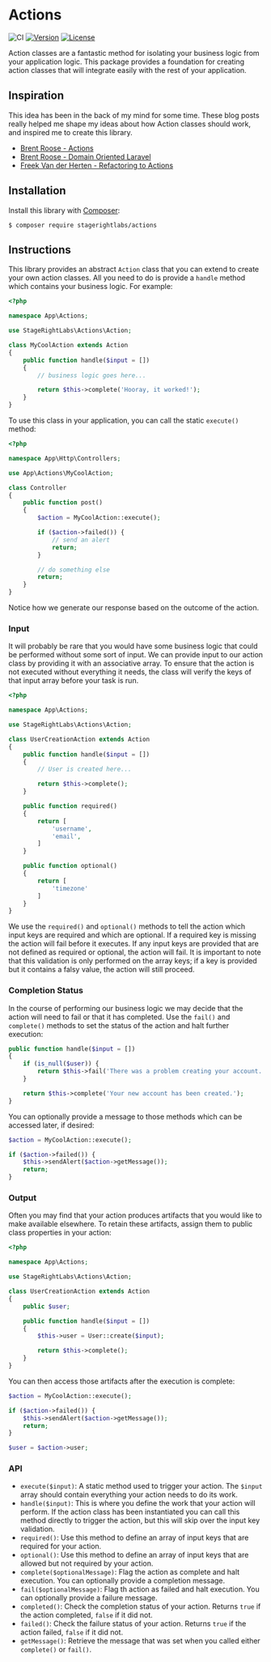# Actions

![CI](https://github.com/stagerightlabs/actions/workflows/CI/badge.svg)
[![Version](https://poser.pugx.org/stagerightlabs/actions/version)](//packagist.org/packages/stagerightlabs/actions)
[![License](https://poser.pugx.org/stagerightlabs/actions/license)](//packagist.org/packages/stagerightlabs/actions)

Action classes are a fantastic method for isolating your business logic from your application logic. This package provides a foundation for creating action classes that will integrate easily with the rest of your application.

## Inspiration

This idea has been in the back of my mind for some time. These blog posts really helped me shape my ideas about how Action classes should work, and inspired me to create this library.

- [Brent Roose - Actions](https://stitcher.io/blog/laravel-beyond-crud-03-actions)
- [Brent Roose - Domain Oriented Laravel](https://stitcher.io/blog/laravel-beyond-crud-01-domain-oriented-laravel)
- [Freek Van der Herten - Refactoring to Actions](https://freek.dev/1371-refactoring-to-actions)

## Installation

Install this library with [Composer](https://getcomposer.org/):

```
$ composer require stagerightlabs/actions
```

## Instructions

This library provides an abstract `Action` class that you can extend to create your own action classes. All you need to do is provide a `handle` method which contains your business logic. For example:

```php
<?php

namespace App\Actions;

use StageRightLabs\Actions\Action;

class MyCoolAction extends Action
{
    public function handle($input = [])
    {
        // business logic goes here...

        return $this->complete('Hooray, it worked!');
    }
}
```

To use this class in your application, you can call the static `execute()` method:

```php
<?php

namespace App\Http\Controllers;

use App\Actions\MyCoolAction;

class Controller
{
    public function post()
    {
        $action = MyCoolAction::execute();

        if ($action->failed()) {
            // send an alert
            return;
        }

        // do something else
        return;
    }
}
```

Notice how we generate our response based on the outcome of the action.

### Input

It will probably be rare that you would have some business logic that could be performed without some sort of input.  We can provide input to our action class by providing it with an associative array. To ensure that the action is not executed without everything it needs, the class will verify the keys of that input array before your task is run.

```php
<?php

namespace App\Actions;

use StageRightLabs\Actions\Action;

class UserCreationAction extends Action
{
    public function handle($input = [])
    {
        // User is created here...

        return $this->complete();
    }

    public function required()
    {
        return [
            'username',
            'email',
        ]
    }

    public function optional()
    {
        return [
            'timezone'
        ]
    }
}
```

We use the `required()` and `optional()` methods to tell the action which input keys are required and which are optional.  If a required key is missing the action will fail before it executes. If any input keys are provided that are not defined as required or optional, the action will fail.  It is important to note that this validation is only performed on the array keys; if a key is provided but it contains a falsy value, the action will still proceed.

### Completion Status

In the course of performing our business logic we may decide that the action will need to fail or that it has completed.  Use the `fail()` and `complete()` methods to set the status of the action and halt further execution:

```php
public function handle($input = [])
{
    if (is_null($user)) {
        return $this->fail('There was a problem creating your account.');
    }

    return $this->complete('Your new account has been created.');
}
```

You can optionally provide a message to those methods which can be accessed later, if desired:

```php
$action = MyCoolAction::execute();

if ($action->failed()) {
    $this->sendAlert($action->getMessage());
    return;
}
```

### Output

Often you may find that your action produces artifacts that you would like to make available elsewhere. To retain these artifacts, assign them to public class properties in your action:

```php
<?php

namespace App\Actions;

use StageRightLabs\Actions\Action;

class UserCreationAction extends Action
{
    public $user;

    public function handle($input = [])
    {
        $this->user = User::create($input);

        return $this->complete();
    }
}
```

You can then access those artifacts after the execution is complete:

```php
$action = MyCoolAction::execute();

if ($action->failed()) {
    $this->sendAlert($action->getMessage());
    return;
}

$user = $action->user;
```

### API

- `execute($input)`: A static method used to trigger your action. The `$input` array should contain everything your action needs to do its work.
- `handle($input)`: This is where you define the work that your action will perform. If the action class has been instantiated you can call this method directly to trigger the action, but this will skip over the input key validation.
- `required()`: Use this method to define an array of input keys that are required for your action.
- `optional()`: Use this method to define an array of input keys that are allowed but not required by your action.
- `complete($optionalMessage)`: Flag the action as complete and halt execution. You can optionally provide a completion message.
- `fail($optionalMessage)`: Flag th action as failed and halt execution. You can optionally provide a failure message.
- `completed()`: Check the completion status of your action. Returns `true` if the action completed, `false` if it did not.
- `failed()`: Check the failure status of your action. Returns `true` if the action failed, `false` if it did not.
- `getMessage()`: Retrieve the message that was set when you called either `complete()` or `fail()`.
